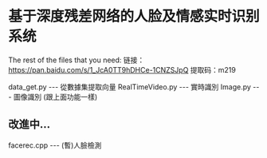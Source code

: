 # 基于深度残差网络的人脸及情感实时识别系统

The rest of the files that you need:
链接：https://pan.baidu.com/s/1_JcA0TT9hDHCe-1CNZSJpQ 
提取码：m219

data_get.py --- 從數據集提取向量
RealTimeVideo.py --- 實時識別
Image.py --- 圖像識別 (跟上面功能一樣)

## 改進中...
facerec.cpp --- (暫)人臉檢測
